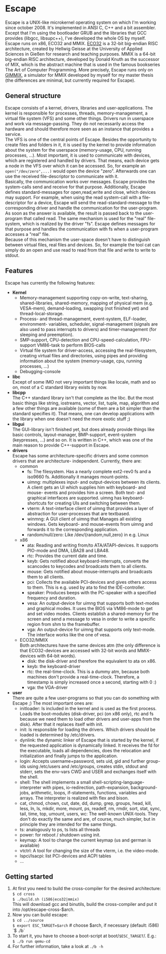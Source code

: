 Escape
======

Escape is a UNIX-like microkernel operating system on which I'm working since
october 2008. It's implemented in ANSI C, C++ and a bit assembler. Except that
I'm using the bootloader GRUB and the libraries that GCC provides (libgcc,
libsupc++), I've developed the whole OS by myself.  
Escape runs on x86, ECO32 and MMIX.
[ECO32](http://homepages.thm.de/~hg53/eco32/) is a 32-bit big-endian RISC
architecture, created by Hellwig Geisse at the University of Applied Sciences
in Gießen for research and teaching purposes.
MMIX is a 64-bit big-endian RISC architecture, developed by Donald Knuth as
the successor of MIX, which is the abstract machine that is used in the famous
bookseries The Art of Computer Programming. More precisely, Escape runs only
on [GIMMIX](http://homepages.thm.de/~hg53/gimmix/), a simulator for MMIX
developed by myself for my master thesis (the differences are minimal, but
currently required for Escape).


General structure
-----------------

Escape consists of a kernel, drivers, libraries and user-applications. The
kernel is responsible for processes, threads, memory-management, a virtual
file system (VFS) and some other things. Drivers run in userspace and work
via message-passing. They do not necessarily access the hardware and should
therefore more seen as an instance that provides a service.  
The VFS is one of the central points of Escape. Besides the opportunity to
create files and folders in it, it is used by the kernel to provide
information about the system for the userspace (memory-usage, CPU, running
processes, ...). Most important, it is used to communicate with devices,
which are registered and handled by drivers. That means, each device gets
a node in the VFS over which it can be accessed. So, for example an
`open("/dev/zero",...)` would open the device "zero". Afterwards one can use
the received file-descriptor to communicate with it.  
Basically, the communication works over messages. Escape provides the
system-calls send and receive for that purpose. Additionally, Escape defines
standard-messages for open,read,write and close, which devices may support.
For example, when using the read system-call with a file-descriptor for a
device, Escape will send the read-standard-message to the corresponding
driver and handle the communication for the user-program. As soon as the
answer is available, the result is passed back to the user-program that
called read. The same mechanism is used for the "real" file-system, which
is realized by the driver "fs". Escape defines messages for that purpose
and handles the communication with fs when a user-program accesses a "real"
file.  
Because of this mechanism the user-space doesn't have to distinguish between
virtual files, real files and devices. So, for example the tool cat can simply
do an open and use read to read from that file and write to write to stdout.


Features
--------

Escape has currently the following features:

* **Kernel**
    * Memory-management supporting copy-on-write, text-sharing,
      shared-libraries, shared-memory, mapping of physical mem (e.g. VESA-mem),
      demand-loading, swapping (not finished yet) and thread-local-storage.
    * Process- and thread-management, event-system, ELF-loader, environment-
      variables, scheduler, signal-management (signals are also used to pass
      interrupts to drivers) and timer-management (for sleeping and
      preemption).
    * SMP-support, CPU-detection and CPU-speed-calculation, FPU-support
      VM86-task to perform BIOS-calls
    * Virtual file system for driver-access, accessing the real-filesystem,
      creating virtual files and directories, using pipes and providing
      information about the system (memory-usage, cpu, running processes, ...)
    * Debugging-console
* **libc**  
  Except of some IMO not very important things like locale, math and so on,
  most of a C standard library exists by now.
* **libcpp**  
  The C++ standard library isn't that complete as the libc. But the most basic
  things like string, iostreams, vector, list, tuple, map, algorithm and a few
  other things are available (some of them are a bit simpler than the standard
  specifies it). That means, one can develop applications with the library when
  one doesn't need the more exotic stuff ;)
* **libgui**  
  The GUI-library isn't finished yet, but does already provide things like
  basic controls, layout-manager, BMP-support, event-system (keypresses, ...)
  and so on. It is written in C++, which was one of the main reason to provide
  C++-support in Escape.
* **drivers**  
  Escape has some architecture-specific drivers and some common drivers that
  are architecture- independent. Currently, there are:
    * common
        * fs: The filesystem. Has a nearly complete ext2-rev0 fs and a iso9660
          fs. Additionally it manages mount-points.
        * uimng: multiplexes input- and output-devices between its clients.
	  A client gets an UI which supplies him with keyboard- and mouse-
	  events and provides him a screen. Both text- and graphical interfaces
	  are supported. uimng has keyboard-shortcuts for creating UIs and
	  switching between them.
        * vterm: A text-interface client of uimng that provides a layer of
	  abstraction for user-processes that are textbased.
        * winmng: A GUI client of uimng that Manages all existing windows. Gets
	  keyboard- and mouse-events from uimng and forwards it to the
	  corresponding application.
        * random/null/zero: Like /dev/{random,null,zero} in e.g. Linux
    * x86
        * ata: Reading and writing from/to ATA/ATAPI-devices. It supports
          PIO-mode and DMA, LBA28 and LBA48.
        * rtc: Provides the current date and time.
        * keyb: Gets notified about keyboard-interrupts, converts the
          scancodes to keycodes and broadcasts them to all clients.
        * mouse: Gets notified about mouse-interrupts and broadcasts them to
	  all clients.
        * pci: Collects the available PCI-devices and gives others access to
          them. This is e.g. used by ata to find the IDE-controller.
        * speaker: Produces beeps with the PC-speaker with a specified
          frequency and duration.
        * vesa: An output-device for uimng that supports both text-modes and
	  graphical modes. It uses the BIOS via VM86-mode to get and set video
	  modes. Clients establish a shared-memory for the screen and send a
	  message to vesa in order to write a specific region from shm to the
	  framebuffer.
        * vga: An output-device for uimng that supports only text-mode. The
	  interface works like the one of vesa.
    * ECO32/MMIX  
      Both architectures have the same devices atm (the only difference is that
      ECO32-devices are accessed with 32-bit words and MMIX-devices with 64-bit
      words).
        * disk: the disk-driver and therefore the equivalent to ata on x86.
        * keyb: the keyboard-driver
        * rtc: the real-time-clock. This is a dummy atm, because both machines
          don't provide a real-time-clock. Therefore, a timestamp is simply
          increased once a second, starting with 0 :)
        * vga: the VGA-driver
* **user**  
  There are quite a few user-programs so that you can do something with Escape
  ;) The most important ones are:
    * initloader: Is included in the kernel and is used as the first process.
      Loads the boot-modules (disk-driver, pci (on x86 only), rtc and fs
      because we need them to load other drivers and user-apps from the disk).
      After that it replaces itself with init.
    * init: Is responsible for loading the drivers. Which drivers should be
      loaded is determined by /etc/drivers.
    * dynlink: the dynamic linker of Escape that is started by the kernel, if
      the requested application is dynamically linked. It receives the fd for
      the executable, loads all dependencies, does the relocation and
      initialization and finally jumps to the application.
    * login: Accepts username+password, sets uid, gid and further group-ids
      using /etc/users and /etc/groups, creates stdin, stdout and stderr, sets
      the env-vars CWD and USER and exchanges itself with the shell.
    * shell: The shell implements a small shell-scripting-language-interpreter
      with pipes, io-redirection, path-expansion, background-jobs, arithmetic,
      loops, if-statements, functions, variables and arrays. The interpreter
      is realized with flex and bison.
    * cat, chmod, chown, cut, date, dd, dump, grep, groups, head, kill, less,
      ln, ls, mkdir, more, mount, ps, readelf, rm, rmdir, sort, stat, sync,
      tail, time, top, umount, users, wc: The well-known UNIX-tools. They
      don't do exactly the same and are, of course, much simpler, but in
      principle they are intended for the same things.
    * ts: analogously to ps, ts lists all threads
    * power: for reboot / shutdown using init.
    * keymap: A tool to change the current keymap (us and german is available)
    * vtctrl: A tool for changing the size of the vterm, i.e. the video-mode.
    * lspci/lsacpi: list PCI-devices and ACPI tables
    * ...


Getting started
---------------

1. At first you need to build the cross-compiler for the desired
   architecture:  
   `$ cd cross`  
   `$ ./build.sh (i586|eco32|mmix)`  
   This will download gcc and binutils, build the cross-compiler and put it
   into /opt/escape-cross-$arch.
2. Now you can build escape:  
   `$ cd ../source`  
   `$ export ESC_TARGET=$arch` # choose $arch, if necessary (default: i586)  
   `$ ./b`
3. To start it, you have to choose a boot-script at boot/`$ESC_TARGET`/.
   E.g.:  
   `$ ./b run qemu-cd`
4. For further information, take a look at `./b -h`

